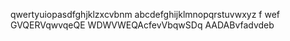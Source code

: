 qwertyuiopasdfghjklzxcvbnm abcdefghijklmnopqrstuvwxyz
f wef GVQERVqwvqeQE WDWVWEQAcfevVbqwSDq AADABvfadvdeb
